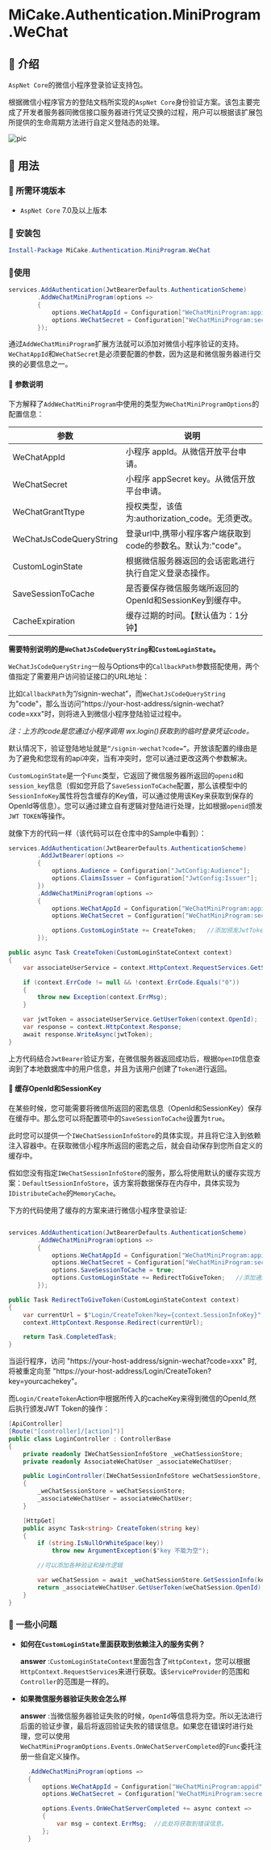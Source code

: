 # MiCake.Authentication.MiniProgram.WeChat

## 🍧 介绍

`AspNet Core`的微信小程序登录验证支持包。

根据微信小程序官方的登陆文档所实现的`AspNet Core`身份验证方案。该包主要完成了开发者服务器同微信接口服务器进行凭证交换的过程，用户可以根据该扩展包所提供的生命周期方法进行自定义登陆态的处理。

![pic](https://res.wx.qq.com/wxdoc/dist/assets/img/api-login.2fcc9f35.jpg)

## 🍒 用法

### 🍓 所需环境版本

+ `AspNet Core` 7.0及以上版本

### 🍑 安装包

```powershell
Install-Package MiCake.Authentication.MiniProgram.WeChat
```

### 🍈使用

```csharp
services.AddAuthentication(JwtBearerDefaults.AuthenticationScheme)
        .AddWeChatMiniProgram(options =>
        {
            options.WeChatAppId = Configuration["WeChatMiniProgram:appid"];  //微信appid
            options.WeChatSecret = Configuration["WeChatMiniProgram:secret"]; //微信secret_key
        });
```

通过`AddWeChatMiniProgram`扩展方法就可以添加对微信小程序验证的支持。`WeChatAppId`和`WeChatSecret`是必须要配置的参数，因为这是和微信服务器进行交换的必要信息之一。

#### 🍍 参数说明

下方解释了`AddWeChatMiniProgram`中使用的类型为`WeChatMiniProgramOptions`的配置信息：

| 参数 | 说明 |
| ---- | ---- |
| WeChatAppId   | 小程序 appId。从微信开放平台申请。   |
| WeChatSecret     | 小程序 appSecret key。从微信开放平台申请。   |
| WeChatGrantTtype   | 授权类型，该值为:authorization_code。无须更改。   |
| WeChatJsCodeQueryString   | 登录url中,携带小程序客户端获取到code的参数名。默认为:"code"。   |
| CustomLoginState   | 根据微信服务器返回的会话密匙进行执行自定义登录态操作。   |
| SaveSessionToCache   | 是否要保存微信服务端所返回的OpenId和SessionKey到缓存中。   |
| CacheExpiration   | 缓存过期的时间。【默认值为：1分钟】   |

**需要特别说明的是`WeChatJsCodeQueryString`和`CustomLoginState`。**

`WeChatJsCodeQueryString`一般与Options中的`CallbackPath`参数搭配使用，两个值指定了需要用户访问验证接口的URL地址：

比如`CallbackPath`为“/signin-wechat”，而`WeChatJsCodeQueryString`为"code"，那么当访问"https://your-host-address/signin-wechat?code=xxx"时，则将进入到微信小程序登陆验证过程中。

*注：上方的code是您通过小程序调用 wx.login()获取到的临时登录凭证code。*

默认情况下，验证登陆地址就是`“/signin-wechat?code=”`。开放该配置的缘由是为了避免和您现有的api冲突，当有冲突时，您可以通过更改这两个参数解决。

`CustomLoginState`是一个`Func`类型，它返回了微信服务器所返回的`openid`和`session_key`信息（假如您开启了`SaveSessionToCache`配置，那么该模型中的`SessionInfoKey`属性将包含缓存的Key值，可以通过使用该Key来获取到保存的OpenId等信息）。您可以通过建立自有逻辑对登陆进行处理，比如根据`openid`颁发`JWT TOKEN`等操作。

就像下方的代码一样（该代码可以在仓库中的Sample中看到）：

```csharp
services.AddAuthentication(JwtBearerDefaults.AuthenticationScheme)
        .AddJwtBearer(options =>
        {
            options.Audience = Configuration["JwtConfig:Audience"];
            options.ClaimsIssuer = Configuration["JwtConfig:Issuer"];
        })
        .AddWeChatMiniProgram(options =>
        {
            options.WeChatAppId = Configuration["WeChatMiniProgram:appid"];
            options.WeChatSecret = Configuration["WeChatMiniProgram:secret"];

            options.CustomLoginState += CreateToken;   //添加颁发JwtToken的步骤
        });

public async Task CreateToken(CustomLoginStateContext context)
{
    var associateUserService = context.HttpContext.RequestServices.GetService<AssociateWeChatUser>();

    if (context.ErrCode != null && !context.ErrCode.Equals("0"))
    {
        throw new Exception(context.ErrMsg);
    }

    var jwtToken = associateUserService.GetUserToken(context.OpenId);
    var response = context.HttpContext.Response;
    await response.WriteAsync(jwtToken);
}
```

上方代码结合`JwtBearer`验证方案，在微信服务器返回成功后，根据`OpenID`信息查询到了本地数据库中的用户信息，并且为该用户创建了`Token`进行返回。

#### 🍆 缓存OpenId和SessionKey

在某些时候，您可能需要将微信所返回的密匙信息（OpenId和SessionKey）保存在缓存中。那么您可以将配置项中的`SaveSessionToCache`设置为`true`。

此时您可以提供一个`IWeChatSessionInfoStore`的具体实现，并且将它注入到依赖注入容器中。在获取微信小程序所返回的密匙之后，就会自动保存到您所自定义的缓存中。

假如您没有指定`IWeChatSessionInfoStore`的服务，那么将使用默认的缓存实现方案：`DefaultSessionInfoStore`，该方案将数据保存在内存中，具体实现为`IDistributeCache`的`MemoryCache`。

下方的代码使用了缓存的方案来进行微信小程序登录验证:

```csharp

services.AddAuthentication(JwtBearerDefaults.AuthenticationScheme)
        .AddWeChatMiniProgram(options =>
        {
            options.WeChatAppId = Configuration["WeChatMiniProgram:appid"];
            options.WeChatSecret = Configuration["WeChatMiniProgram:secret"];
            options.SaveSessionToCache = true;
            options.CustomLoginState += RedirectToGiveToken;   //添加通过重定向的方案来进行颁发Jwt Token
        });

public Task RedirectToGiveToken(CustomLoginStateContext context)
{
    var currentUrl = $"Login/CreateToken?key={context.SessionInfoKey}";
    context.HttpContext.Response.Redirect(currentUrl);

    return Task.CompletedTask;
}
```

当运行程序，访问 "https://your-host-address/signin-wechat?code=xxx" 时,将被重定向至 "https://your-host-address/Login/CreateToken?key=yourcachekey"。

而`Login/CreateToken`Action中根据所传入的cacheKey来得到微信的OpenId,然后执行颁发JWT Token的操作：

```csharp
[ApiController]
[Route("[controller]/[action]")]
public class LoginController : ControllerBase
{
    private readonly IWeChatSessionInfoStore _weChatSessionStore;
    private readonly AssociateWeChatUser _associateWeChatUser;

    public LoginController(IWeChatSessionInfoStore weChatSessionStore, AssociateWeChatUser associateWeChatUser)
    {
        _weChatSessionStore = weChatSessionStore;
        _associateWeChatUser = associateWeChatUser;
    }

    [HttpGet]
    public async Task<string> CreateToken(string key)
    {
        if (string.IsNullOrWhiteSpace(key))
            throw new ArgumentException($"key 不能为空");

        //可以添加各种验证和操作逻辑

        var weChatSession = await _weChatSessionStore.GetSessionInfo(key);
        return _associateWeChatUser.GetUserToken(weChatSession.OpenId);
    }
}
```

### 🍅 一些小问题

+ **如何在`CustomLoginState`里面获取到依赖注入的服务实例？**
  
  **answer** :`CustomLoginStateContext`里面包含了`HttpContext`，您可以根据`HttpContext.RequestServices`来进行获取。该`ServiceProvider`的范围和`Controller`的范围是一样的。

+ **如果微信服务器验证失败会怎么样**

  **answer** :当微信服务器验证失败的时候，`OpenId`等信息将为空。所以无法进行后面的验证步骤，最后将返回验证失败的错误信息。如果您在错误时进行处理，您可以使用`WeChatMiniProgramOptions.Events.OnWeChatServerCompleted`的`Func`委托注册一些自定义操作。

  ```csharp
    .AddWeChatMiniProgram(options =>
    {
        options.WeChatAppId = Configuration["WeChatMiniProgram:appid"];
        options.WeChatSecret = Configuration["WeChatMiniProgram:secret"];

        options.Events.OnWeChatServerCompleted += async context =>
        {
            var msg = context.ErrMsg;  //此处将获取到错误信息。
        };
    }
  ```
